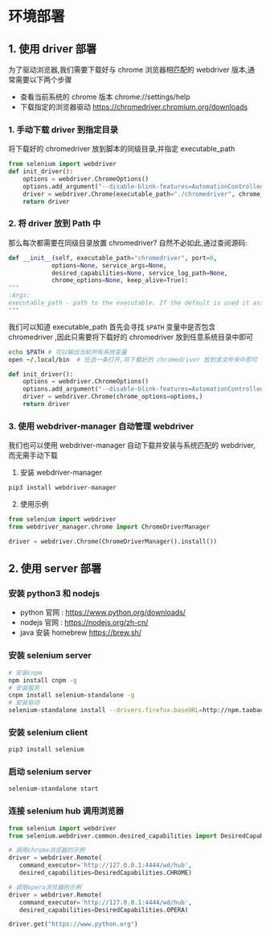 # 环境部署

## 1. 使用 driver 部署

为了驱动浏览器,我们需要下载好与 chrome 浏览器相匹配的 webdriver 版本,通常需要以下两个步骤

- 查看当前系统的 chrome 版本 chrome://settings/help
- 下载指定的浏览器驱动 https://chromedriver.chromium.org/downloads

### 1. 手动下载 driver 到指定目录

将下载好的 chromedriver 放到脚本的同级目录,并指定 executable_path

```python
from selenium import webdriver
def init_driver():
    options = webdriver.ChromeOptions()
    options.add_argument("--disable-blink-features=AutomationControlled")
    driver = webdriver.Chrome(executable_path="./chromedriver", chrome_options=options,)
    return driver
```

### 2. 将 driver 放到 Path 中

那么每次都需要在同级目录放置 chromedriver? 自然不必如此,通过查阅源码:

```python
def __init__(self, executable_path="chromedriver", port=0,
            options=None, service_args=None,
            desired_capabilities=None, service_log_path=None,
            chrome_options=None, keep_alive=True):
"""
:Args:
executable_path - path to the executable. If the default is used it assumes the executable is in the \$PATH
"""
```

我们可以知道 executable_path 首先会寻找 `$PATH` 变量中是否包含 chromedriver ,因此只需要将下载好的 chromedriver 放到任意系统目录中即可

```bash
echo $PATH # 可以输出当前所有系统变量
open ~/.local/bin  # 任选一条打开,将下载好的 chromedriver 放到该文件夹中即可
```

```python
def init_driver():
    options = webdriver.ChromeOptions()
    options.add_argument("--disable-blink-features=AutomationControlled")
    driver = webdriver.Chrome(chrome_options=options,)
    return driver
```

### 3. 使用 webdriver-manager 自动管理 webdriver

我们也可以使用 webdriver-manager 自动下载并安装与系统匹配的 webdriver,而无需手动下载

1. 安装 webdriver-manager

```bash
pip3 install webdriver-manager
```

2. 使用示例

```python
from selenium import webdriver
from webdriver_manager.chrome import ChromeDriverManager

driver = webdriver.Chrome(ChromeDriverManager().install())
```

## 2. 使用 server 部署

### 安装 python3 和 nodejs

- python 官网 : https://www.python.org/downloads/
- nodejs 官网 : https://nodejs.org/zh-cn/
- java
  安装 homebrew https://brew.sh/

### 安装 selenium server

```bash
# 安装cnpm
npm install cnpm -g
# 安装服务
cnpm install selenium-standalone -g
# 安装驱动
selenium-standalone install --drivers.firefox.baseURL=http://npm.taobao.org/mirrors/geckodriver --baseURL=http://npm.taobao.org/mirrors/selenium --drivers.chrome.baseURL=http://npm.taobao.org/mirrors/chromedriver --drivers.ie.baseURL=http://npm.taobao.org/mirrors/selenium
```

### 安装 selenium client

```bash
pip3 install selenium
```

### 启动 selenium server

```bash
selenium-standalone start
```

### 连接 selenium hub 调用浏览器

```python
from selenium import webdriver
from selenium.webdriver.common.desired_capabilities import DesiredCapabilities

# 调用chrome浏览器的示例
driver = webdriver.Remote(
   command_executor='http://127.0.0.1:4444/wd/hub',
   desired_capabilities=DesiredCapabilities.CHROME)

# 调用opera浏览器的示例
driver = webdriver.Remote(
   command_executor='http://127.0.0.1:4444/wd/hub',
   desired_capabilities=DesiredCapabilities.OPERA)

driver.get("https://www.python.org")
```
